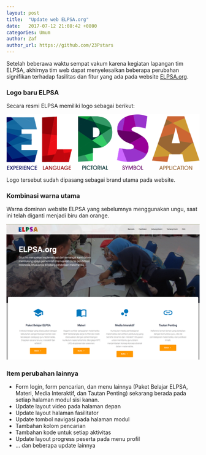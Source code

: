 ```yaml
---
layout: post
title:  "Update web ELPSA.org"
date:   2017-07-12 21:08:42 +0800
categories: Umum
author: Zaf
author_url: https://github.com/23Pstars
---
```


Setelah beberawa waktu sempat vakum karena kegiatan lapangan tim ELPSA, akhirnya tim web dapat menyelesaikan beberapa perubahan signifikan terhadap fasilitas dan fitur yang ada pada website [ELPSA.org](https://elpsa.org).

### Logo baru ELPSA
Secara resmi ELPSA memiliki logo sebagai berikut:

![Logo ELPSA](/assets/images/posts/2017/07/12/Elpsaf.png)

Logo tersebut sudah dipasang sebagai brand utama pada website.  

### Kombinasi warna utama
Warna dominan website ELPSA yang sebelumnya menggunakan ungu, saat ini telah diganti menjadi biru dan orange.

![Halaman Utama ELPSA](/assets/images/posts/2017/07/12/halaman-utama-elpsa.png)

### Item perubahan lainnya

* Form login, form pencarian, dan menu lainnya (Paket Belajar ELPSA, Materi, Media Interaktif, dan Tautan Penting) sekarang berada pada setiap halaman modul sisi kanan.
* Update layout video pada halaman depan
* Update layout halaman fasilitator
* Update tombol navigasi pada halaman modul
* Tambahan kolom pencarian
* Tambahan kode untuk setiap aktivitas
* Update layout progress peserta pada menu profil
* ... dan beberapa update lainnya